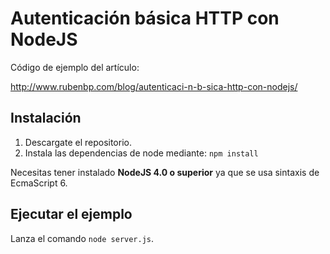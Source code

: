# Autenticación básica HTTP con NodeJS

Código de ejemplo del artículo:

http://www.rubenbp.com/blog/autenticaci-n-b-sica-http-con-nodejs/

## Instalación

1. Descargate el repositorio.
2. Instala las dependencias de node mediante: `npm install`

Necesitas tener instalado **NodeJS 4.0 o superior** ya que se usa sintaxis de EcmaScript 6.

## Ejecutar el ejemplo

Lanza el comando `node server.js`.
